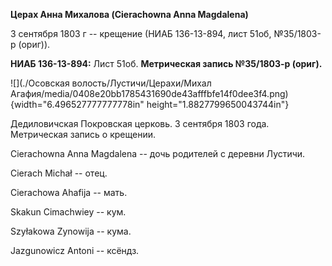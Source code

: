 **Церах Анна Михалова (Cierachowna Anna Magdalena)**

3 сентября 1803 г -- крещение (НИАБ 136-13-894, лист 51об, №35/1803-р
(ориг)).

**НИАБ 136-13-894:** Лист 51об. **Метрическая запись №35/1803-р
(ориг).**

![](./Осовская волость/Лустичи/Церахи/Михал Агафия/media/0408e20bb1785431690de43afffbfe14f0dee3f4.png){width="6.496527777777778in"
height="1.8827799650043744in"}

Дедиловичская Покровская церковь. 3 сентября 1803 года. Метрическая
запись о крещении.

Cierachowna Anna Magdalena -- дочь родителей с деревни Лустичи.

Cierach Michał -- отец.

Cierachowa Ahafija -- мать.

Skakun Cimachwiey -- кум.

Szyłakowa Zynowija -- кума.

Jazgunowicz Antoni -- ксёндз.

